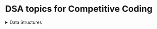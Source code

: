 # DSA topics for Competitive Coding #

<details>
<summary>Data Structures</summary>
<br>
  <details>
  <summary>Tree</summary>
    
  </details>
  <details>
  <summary>Graph</summary>
    
  </details>
  <details>
  <summary>Stack</summary>
    
  </details>
  <details>
  <summary>Queue</summary>
    
  </details>
  <details>
  <summary>Heap</summary>
  <details>
  <summary>Disjoint Set</summary>
    
  </details>
    <details>
  <summary>Array</summary>
    
  </details>
<details>
<summary>Algorithms</summary>
<br>


<details>
